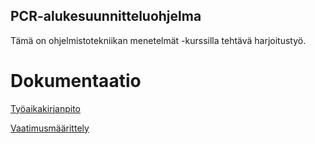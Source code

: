 ## **PCR-alukesuunnitteluohjelma**

Tämä on ohjelmistotekniikan menetelmät -kurssilla tehtävä harjoitustyö.

# Dokumentaatio

[Työaikakirjanpito](https://github.com/Karttune/otm-harjoitustyo/blob/master/dokumentaatio/tuntikirjanpito.md)

[Vaatimusmäärittely](https://github.com/Karttune/otm-harjoitustyo/blob/master/dokumentaatio/vaatimusmaarittely.md)
